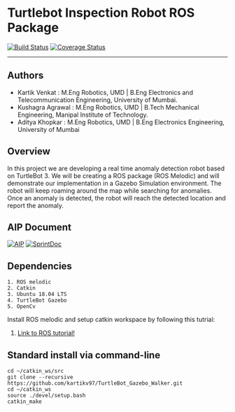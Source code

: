# Turtlebot Inspection Robot ROS Package
[![Build Status](https://travis-ci.org/kartikv97/turtlebot_inspection_bot.svg?branch=master)](https://travis-ci.org/kartikv97/turtlebot_inspection_bot)
[![Coverage Status](https://coveralls.io/repos/github/kartikv97/turtlebot_inspection_bot/badge.svg?branch=master)](https://coveralls.io/github/kartikv97/turtlebot_inspection_bot?branch=master)

---
## Authors
* Kartik Venkat : M.Eng Robotics, UMD | B.Eng Electronics and Telecommunication Engineering, University of Mumbai.
* Kushagra Agrawal : M.Eng Robotics, UMD | B.Tech Mechanical Engineering, Manipal Institute of Technology.
* Aditya Khopkar : M.Eng Robotics, UMD | B.Eng Electronics Engineering, University of Mumbai 

## Overview

In this project we are developing a real time anomaly detection robot based on TurtleBot 3. 
We will be creating a ROS package (ROS Melodic) and will demonstrate our implementation in a 
Gazebo Simulation environment. The robot will keep roaming around the map while searching for 
anomalies. Once an anomaly is detected, the robot will reach the detected location and report
the anomaly. 

## AIP Document
[![AIP](https://img.shields.io/badge/AIP-Click%20Here-red)](https://docs.google.com/spreadsheets/d/1gK6UU1C03G-Nt6Inuk5zHCRxUzo2bpcLRpkTf8MvC3I/edit?usp=sharing)
[![SprintDoc](https://img.shields.io/badge/SprintDoc-Click%20Here-red)](https://docs.google.com/document/d/1NFZc3CICtRCiKvu_DC-juLE--KWvMurhhtYTClnU67w/edit?usp=sharing)

## Dependencies
```
1. ROS melodic
2. Catkin
3. Ubuntu 18.04 LTS
4. TurtleBot Gazebo
5. OpenCv
```
Install ROS melodic and setup catkin workspace by following this tutrial:
1. [Link to ROS tutorial!](http://wiki.ros.org/ROS/Tutorials/InstallingandConfiguringROSEnvironment)

## Standard install via command-line
```
cd ~/catkin_ws/src
git clone --recursive https://github.com/kartikv97/TurtleBot_Gazebo_Walker.git
cd ~/catkin_ws
source ./devel/setup.bash
catkin_make
```
